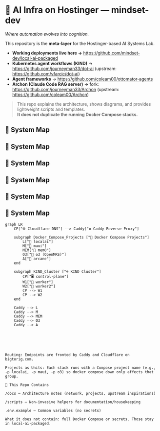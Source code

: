 # 🧠 AI Infra on Hostinger — mindset-dev
*Where automation evolves into cognition.*

This repository is the **meta-layer** for the Hostinger-based AI Systems Lab.

- **Working deployments live here →** https://github.com/mindset-dev/local-ai-packaged
- **Kubernetes agent workflows (KIND)** → https://github.com/journeyman33/dot-ai (upstream: https://github.com/vfarcic/dot-ai)
- **Agent frameworks** → https://github.com/coleam00/ottomator-agents
- **Archon (Claude Code RAG server)** → fork: https://github.com/journeyman33/Archon (upstream: https://github.com/coleam00/Archon)

> This repo explains the architecture, shows diagrams, and provides lightweight scripts and templates.  
> **It does not duplicate the running Docker Compose stacks.**

## 🧩 System Map
## 🧩 System Map

## 🧩 System Map

## 🧩 System Map

## 🧩 System Map


## 🧩 System Map

```mermaid
graph LR
    CF["🌐 Cloudflare DNS"] --> Caddy["⚙️ Caddy Reverse Proxy"]

    subgraph Docker_Compose_Projects ["🐳 Docker Compose Projects"]
        L["🧠 localai"]
        M["🧩 maui"]
        MEM["🧬 mem0"]
        O3["🏥 o3 (OpenMRS)"]
        A["🔮 arcane"]
    end

    subgraph KIND_Cluster ["☸️ KIND Cluster"]
        CP["🖥️ control-plane"]
        W1["🧱 worker"]
        W2["🧱 worker2"]
        CP --> W1
        CP --> W2
    end

    Caddy --> L
    Caddy --> M
    Caddy --> MEM
    Caddy --> O3
    Caddy --> A






Routing: Endpoints are fronted by Caddy and Cloudflare on bigtorig.com.

Projects as Units: Each stack runs with a Compose project name (e.g., -p localai, -p maui, -p o3) so docker compose down only affects that group.

🧰 This Repo Contains

/docs — Architecture notes (network, projects, upstream inspirations)

/scripts — Non-invasive helpers for documentation/housekeeping

.env.example — Common variables (no secrets)

What it does not contain: full Docker Compose or secrets. Those stay in local-ai-packaged.

